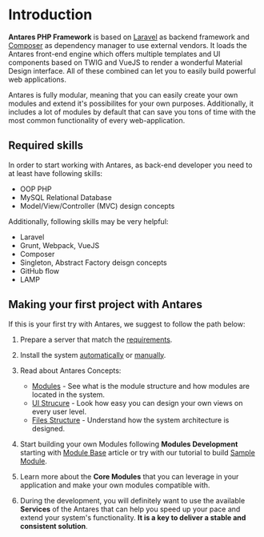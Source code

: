 # Introduction

**Antares PHP Framework** is based on [Laravel](https://laravel.com/docs/5.4) as backend framework and [Composer](https://getcomposer.org/) as dependency manager to use external vendors. It loads the Antares front-end engine which offers multiple templates and UI components based on TWIG and VueJS to render a wonderful Material Design interface. All of these combined can let you to easily build powerful web applications.

Antares is fully modular, meaning that you can easily create your own modules and extend it's possibilites for your own purposes. Additionally, it includes a lot of modules by default that can save you tons of time with the most common functionality of every web-application.

## Required skills

In order to start working with Antares, as back-end developer you need to at least have following skills:

- OOP PHP
- MySQL Relational Database
- Model/View/Controller (MVC) design concepts

Additionally, following skills may be very helpful:

- Laravel
- Grunt, Webpack, VueJS
- Composer
- Singleton, Abstract Factory deisgn concepts
- GitHub flow
- LAMP

## Making your first project with Antares
If this is your first try with Antares, we suggest to follow the path below:

1. Prepare a server that match the [requirements](installation/requirements.md#recommended-server-resources).
2. Install the system [automatically](installation/automatic-installation-guide.md) or [manually](installation/manual-installation-guide.md).
3. Read about Antares Concepts:   

    * [Modules](antares-concepts/modules.md) - See what is the module structure and how modules are located in the system.
    * [UI Strucure](modules-development/views.md) - Look how easy you can design your own views on every user level.
    * [Files Structure](antares-concepts/files-structure.md) - Understand how the system architecture is designed.

4. Start building your own Modules following **Modules Development** starting with [Module Base](modules-development/module-base.md) article or try with our tutorial to build [Sample Module](tutorials/sample-module.md).
5. Learn more about the **Core Modules** that you can leverage in your application and make your own modules compatible with.
6. During the development, you will definitely want to use the available **Services** of the Antares that can help you speed up your pace and extend your system's functionality. **It is a key to deliver a stable and consistent solution**.
